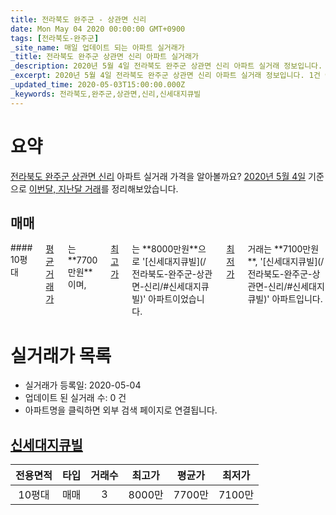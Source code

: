 ```yaml
---
title: 전라북도 완주군 - 상관면 신리
date: Mon May 04 2020 00:00:00 GMT+0900
tags: [전라북도-완주군]
_site_name: 매일 업데이트 되는 아파트 실거래가
_title: 전라북도 완주군 상관면 신리 아파트 실거래가
_description: 2020년 5월 4일 전라북도 완주군 상관면 신리 아파트 실거래 정보입니다. 1건 아파트 정보가 있습니다.
_excerpt: 2020년 5월 4일 전라북도 완주군 상관면 신리 아파트 실거래 정보입니다. 1건 아파트 정보가 있습니다.
_updated_time: 2020-05-03T15:00:00.000Z
_keywords: 전라북도,완주군,상관면,신리,신세대지큐빌
---
```





# 요약
<ins>전라북도 완주군 상관면 신리</ins> 아파트 실거래 가격을 알아볼까요? <ins>2020년 5월 4일</ins> 기준으로 <ins>이번달, 지난달 거래</ins>를 정리해보았습니다.

## 매매
<div class="container">
<div class="twelve columns" markdown="1">
#### 10평대
<ins>평균 거래가</ins>는 **7700만원**이며, <ins>최고가</ins>는 **8000만원**으로 '[신세대지큐빌](/전라북도-완주군-상관면-신리/#신세대지큐빌)' 아파트이었습니다. <ins>최저가</ins> 거래는 **7100만원**, '[신세대지큐빌](/전라북도-완주군-상관면-신리/#신세대지큐빌)' 아파트입니다.
</div>
</div>



# 실거래가 목록
- 실거래가 등록일: 2020-05-04
- 업데이트 된 실거래 수: 0 건
- 아파트명을 클릭하면 외부 검색 페이지로 연결됩니다.

## [신세대지큐빌](#신세대지큐빌)

|전용면적|타입|거래수|최고가|평균가|최저가|
|:---:|:---:|:---:|:---:|:---:|:---:|
|10평대|<span class="deal-type-1">매매</span>|3|8000만|7700만|7100만|

<br/>



